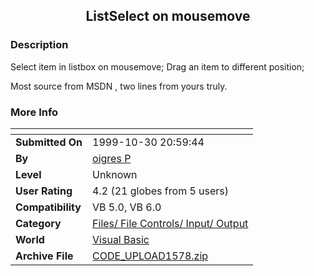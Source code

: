 ﻿<div align="center">

## ListSelect on mousemove


</div>

### Description

Select item in listbox on mousemove; Drag an item to different position;

Most source from MSDN , two lines from yours truly.
 
### More Info
 


<span>             |<span>
---                |---
**Submitted On**   |1999-10-30 20:59:44
**By**             |[oigres P](https://github.com/Planet-Source-Code/PSCIndex/blob/master/ByAuthor/oigres-p.md)
**Level**          |Unknown
**User Rating**    |4.2 (21 globes from 5 users)
**Compatibility**  |VB 5\.0, VB 6\.0
**Category**       |[Files/ File Controls/ Input/ Output](https://github.com/Planet-Source-Code/PSCIndex/blob/master/ByCategory/files-file-controls-input-output__1-3.md)
**World**          |[Visual Basic](https://github.com/Planet-Source-Code/PSCIndex/blob/master/ByWorld/visual-basic.md)
**Archive File**   |[CODE\_UPLOAD1578\.zip](https://github.com/Planet-Source-Code/oigres-p-listselect-on-mousemove__1-4268/archive/master.zip)








